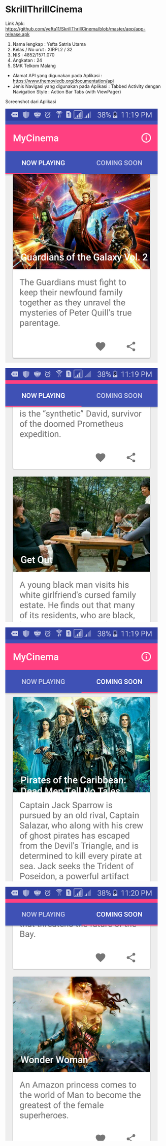 # SkrillThrillCinema
Link Apk: https://github.com/yefta11/SkrillThrillCinema/blob/master/app/app-release.apk

1. Nama lengkap : Yefta Satria Utama
2. Kelas / No urut : XIRPL2 / 32
3. NIS : 4852/1571.070
4. Angkatan : 24
5. SMK Telkom Malang

* Alamat API yang digunakan pada Aplikasi : https://www.themoviedb.org/documentation/api
* Jenis Navigasi yang digunakan pada Aplikasi : Tabbed Activity dengan Navigation Style : Action Bar Tabs (with ViewPager)

Screenshot dari Aplikasi


![ScreenShoot](https://github.com/yefta11/SkrillThrillCinema/blob/master/Screenshot_2017-05-14-23-19-27.png "")

![ScreenShoot](https://github.com/yefta11/SkrillThrillCinema/blob/master/Screenshot_2017-05-14-23-19-33.png "")

![ScreenShoot](https://github.com/yefta11/SkrillThrillCinema/blob/master/Screenshot_2017-05-14-23-19-49.png "")

![ScreenShoot](https://github.com/yefta11/SkrillThrillCinema/blob/master/Screenshot_2017-05-14-23-20-13.png "")
